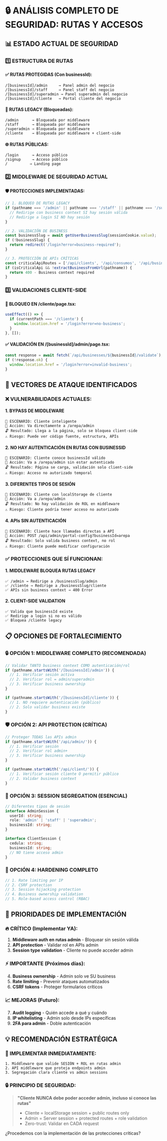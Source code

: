 # 🔒 ANÁLISIS COMPLETO DE SEGURIDAD: RUTAS Y ACCESOS

## 📊 **ESTADO ACTUAL DE SEGURIDAD**

### **1️⃣ ESTRUCTURA DE RUTAS**

#### **✅ RUTAS PROTEGIDAS (Con businessId):**
```
/[businessId]/admin     → Panel admin del negocio
/[businessId]/staff     → Panel staff del negocio  
/[businessId]/superadmin → Panel superadmin del negocio
/[businessId]/cliente   → Portal cliente del negocio
```

#### **🚫 RUTAS LEGACY (Bloqueadas):**
```
/admin      → Bloqueada por middleware
/staff      → Bloqueada por middleware
/superadmin → Bloqueada por middleware
/cliente    → Bloqueada por middleware + client-side
```

#### **🌐 RUTAS PÚBLICAS:**
```
/login      → Acceso público
/signup     → Acceso público
/          → Landing page
```

### **2️⃣ MIDDLEWARE DE SEGURIDAD ACTUAL**

#### **🛡️ PROTECCIONES IMPLEMENTADAS:**
```typescript
// 1. BLOQUEO DE RUTAS LEGACY
if (pathname === '/admin' || pathname === '/staff' || pathname === '/superadmin' || pathname === '/cliente') {
  // Redirige con business context SI hay sesión válida
  // Redirige a login SI NO hay sesión
}

// 2. VALIDACIÓN DE BUSINESS
const businessSlug = await getUserBusinessSlug(sessionCookie.value);
if (!businessSlug) {
  return redirect('/login?error=business-required');
}

// 3. PROTECCIÓN DE APIs CRÍTICAS
const criticalApiRoutes = ['/api/clients', '/api/consumos', '/api/business'];
if (isCriticalApi && !extractBusinessFromUrl(pathname)) {
  return 400 - Business context required
}
```

### **3️⃣ VALIDACIONES CLIENTE-SIDE**

#### **🚫 BLOQUEO EN /cliente/page.tsx:**
```typescript
useEffect(() => {
  if (currentPath === '/cliente') {
    window.location.href = '/login?error=no-business';
  }
}, []);
```

#### **✅ VALIDACIÓN EN /[businessId]/admin/page.tsx:**
```typescript
const response = await fetch(`/api/businesses/${businessId}/validate`);
if (!response.ok) {
  window.location.href = '/login?error=invalid-business';
}
```

## 🚨 **VECTORES DE ATAQUE IDENTIFICADOS**

### **❌ VULNERABILIDADES ACTUALES:**

#### **1. BYPASS DE MIDDLEWARE**
```
🚨 ESCENARIO: Cliente inteligente
👤 Acción: Va directamente a /arepa/admin
🔓 Resultado: Llega a la página, solo se bloquea client-side
⚠️ Riesgo: Puede ver código fuente, estructura, APIs
```

#### **2. NO HAY AUTENTICACIÓN EN RUTAS CON BUSINESSID**
```
🚨 ESCENARIO: Cliente conoce businessId válido
👤 Acción: Va a /arepa/admin sin estar autenticado
🔓 Resultado: Página se carga, validación solo client-side
⚠️ Riesgo: Acceso no autorizado temporal
```

#### **3. DIFERENTES TIPOS DE SESIÓN**
```
🚨 ESCENARIO: Cliente con localStorage de cliente
👤 Acción: Va a /arepa/admin
🔓 Resultado: No hay validación de ROL en middleware
⚠️ Riesgo: Cliente podría tener acceso no autorizado
```

#### **4. APIs SIN AUTENTICACIÓN**
```
🚨 ESCENARIO: Cliente hace llamadas directas a API
👤 Acción: POST /api/admin/portal-config?businessId=arepa
🔓 Resultado: Solo valida business context, no rol
⚠️ Riesgo: Cliente puede modificar configuración
```

### **✅ PROTECCIONES QUE SÍ FUNCIONAN:**

#### **1. MIDDLEWARE BLOQUEA RUTAS LEGACY**
```
✅ /admin → Redirige a /businessSlug/admin
✅ /cliente → Redirige a /businessSlug/cliente  
✅ APIs sin business context → 400 Error
```

#### **2. CLIENT-SIDE VALIDATION**
```
✅ Valida que businessId existe
✅ Redirige a login si no es válido
✅ Bloquea /cliente legacy
```

## 📋 **OPCIONES DE FORTALECIMIENTO**

### **🔒 OPCIÓN 1: MIDDLEWARE COMPLETO (RECOMENDADA)**
```typescript
// Validar TANTO business context COMO autenticación/rol
if (pathname.startsWith('/[businessId]/admin')) {
  // 1. Verificar sesión activa
  // 2. Verificar rol = admin/superadmin
  // 3. Verificar business ownership
}

if (pathname.startsWith('/[businessId]/cliente')) {
  // 1. NO requiere autenticación (público)
  // 2. Solo validar business existe
}
```

### **🛡️ OPCIÓN 2: API PROTECTION (CRÍTICA)**
```typescript
// Proteger TODAS las APIs admin
if (pathname.startsWith('/api/admin/')) {
  // 1. Verificar sesión
  // 2. Verificar rol admin+
  // 3. Verificar business ownership
}

if (pathname.startsWith('/api/client/')) {
  // 1. Verificar sesión cliente O permitir público
  // 2. Validar business context
}
```

### **🔐 OPCIÓN 3: SESSION SEGREGATION (ESENCIAL)**
```typescript
// Diferentes tipos de sesión
interface AdminSession {
  userId: string;
  role: 'admin' | 'staff' | 'superadmin';
  businessId: string;
}

interface ClientSession {
  cedula: string;
  businessId: string;
  // NO tiene acceso admin
}
```

### **🚨 OPCIÓN 4: HARDENING COMPLETO**
```typescript
// 1. Rate limiting por IP
// 2. CSRF protection
// 3. Session hijacking protection
// 4. Business ownership validation
// 5. Role-based access control (RBAC)
```

## 🎯 **PRIORIDADES DE IMPLEMENTACIÓN**

### **🔥 CRÍTICO (Implementar YA):**
1. **Middleware auth en rutas admin** - Bloquear sin sesión válida
2. **API protection** - Validar rol en APIs admin
3. **Session type validation** - Cliente no puede acceder admin

### **⚡ IMPORTANTE (Próximos días):**
4. **Business ownership** - Admin solo ve SU business
5. **Rate limiting** - Prevenir ataques automatizados
6. **CSRF tokens** - Proteger formularios críticos

### **📈 MEJORAS (Futuro):**
7. **Audit logging** - Quién accede a qué y cuándo
8. **IP whitelisting** - Admin solo desde IPs específicas
9. **2FA para admin** - Doble autenticación

## 💡 **RECOMENDACIÓN ESTRATÉGICA**

### **🎯 IMPLEMENTAR INMEDIATAMENTE:**
```
1. Middleware que valide SESIÓN + ROL en rutas admin
2. API middleware que proteja endpoints admin
3. Segregación clara cliente vs admin sessions
```

### **🔒 PRINCIPIO DE SEGURIDAD:**
> **"Cliente NUNCA debe poder acceder admin, incluso si conoce las rutas"**
> 
> - Cliente = localStorage session + public routes only
> - Admin = Server session + protected routes + role validation
> - Zero-trust: Validar en CADA request

¿Procedemos con la implementación de las protecciones críticas?
